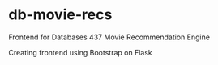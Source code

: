 # db-movie-recs
Frontend for Databases 437 Movie Recommendation Engine

Creating frontend using Bootstrap on Flask
